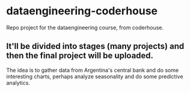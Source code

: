 # dataengineering-coderhouse
Repo project for the dataengineering course, from coderhouse. 
## It'll be divided into stages (many projects) and then the final project will be uploaded.

The idea is to gather data from Argentina's central bank and do some interesting charts, perhaps analyze seasonality and do some predictive analytics.

